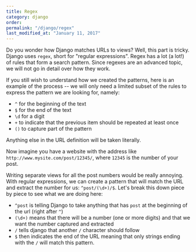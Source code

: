 ```yaml
---
title: Regex
category: django
order: 
permalink: "/django/regex"
last_modified_at: "January 11, 2017"
---
```


Do you wonder how Django matches URLs to views? Well, this part is tricky. Django uses `regex`, short for "regular expressions". Regex has a lot (a lot!) of rules that form a search pattern. Since regexes are an advanced topic, we will not go in detail over how they work.

If you still wish to understand how we created the patterns, here is an example of the process -- we will only need a limited subset of the rules to express the pattern we are looking for, namely:

- `^` for the beginning of the text
- `$` for the end of the text
- `\d` for a digit
- `+` to indicate that the previous item should be repeated at least once
- `()` to capture part of the pattern

Anything else in the URL definition will be taken literally.

Now imagine you have a website with the address like `http://www.mysite.com/post/12345/`, where `12345` is the number of your post.

Writing separate views for all the post numbers would be really annoying. With regular expressions, we can create a pattern that will match the URL and extract the number for us: `^post/(\d+)/$`. Let's break this down piece by piece to see what we are doing here:

-  `^post` is telling Django to take anything that has `post` at the  beginning of the url (right after `^`)
-   `(\d+)` means that there will be a number (one or more digits) and that we want the number captured and extracted
-   `/` tells django that another `/` character should follow
-   `$` then indicates the end of the URL meaning that only strings ending with the `/` will match this pattern.
